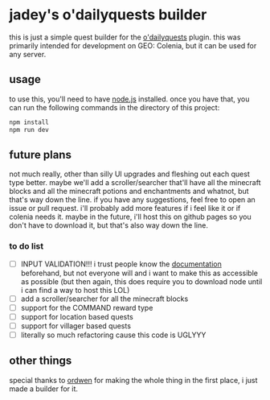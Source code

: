 # jadey's o'dailyquests builder

this is just a simple quest builder for the [o'dailyquests](https://ordwenplugins.gitbook.io/odailyquests/) plugin. this was primarily intended for development on GEO: Colenia, but it can be used for any server.

## usage
to use this, you'll need to have [node.js](https://nodejs.org/en/) installed. once you have that, you can run the following commands in the directory of this project:

```bash
npm install
npm run dev
```

## future plans
not much really, other than silly UI upgrades and fleshing out each quest type better. maybe we'll add a scroller/searcher that'll have all the minecraft blocks and all the minecraft potions and enchantments and whatnot, but that's way down the line. if you have any suggestions, feel free to open an issue or pull request. i'll probably add more features if i feel like it or if colenia needs it. maybe in the future, i'll host this on github pages so you don't have to download it, but that's also way down the line.

### to do list 
- [ ] INPUT VALIDATION!!! i trust people know the [documentation](https://ordwenplugins.gitbook.io/odailyquests/quests/create-a-quest) beforehand, but not everyone will and i want to make this as accessible as possible (but then again, this does require you to download node until i can find a way to host this LOL)
- [ ] add a scroller/searcher for all the minecraft blocks
- [ ] support for the COMMAND reward type
- [ ] support for location based quests
- [ ] support for villager based quests
- [ ] literally so much refactoring cause this code is UGLYYY

## other things
special thanks to [ordwen](https://github.com/Ordwen) for making the whole thing in the first place, i just made a builder for it.
